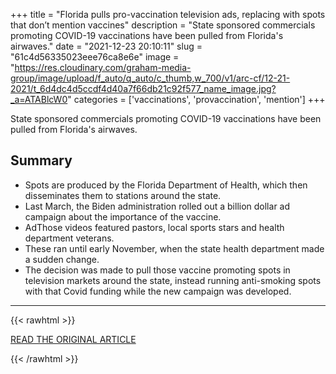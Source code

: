 +++
title = "Florida pulls pro-vaccination television ads, replacing with spots that don’t mention vaccines"
description = "State sponsored commercials promoting COVID-19 vaccinations have been pulled from Florida's airwaves."
date = "2021-12-23 20:10:11"
slug = "61c4d56335023eee76ca8e6e"
image = "https://res.cloudinary.com/graham-media-group/image/upload/f_auto/q_auto/c_thumb,w_700/v1/arc-cf/12-21-2021/t_6d4dc4d5ccdf4d40a7f66db21c92f577_name_image.jpg?_a=ATABlcW0"
categories = ['vaccinations', 'provaccination', 'mention']
+++

State sponsored commercials promoting COVID-19 vaccinations have been pulled from Florida's airwaves.

## Summary

- Spots are produced by the Florida Department of Health, which then disseminates them to stations around the state.
- Last March, the Biden administration rolled out a billion dollar ad campaign about the importance of the vaccine.
- AdThose videos featured pastors, local sports stars and health department veterans.
- These ran until early November, when the state health department made a sudden change.
- The decision was made to pull those vaccine promoting spots in television markets around the state, instead running anti-smoking spots with that Covid funding while the new campaign was developed.

---

{{< rawhtml >}}
  <p class="article-category">
    <a target="_blank" href="https://www.local10.com/news/local/2021/12/21/florida-pulls-pro-vaccination-television-ads-replacing-with-spots-that-dont-mention-vaccines/">READ THE ORIGINAL ARTICLE</a>
  </p>
{{< /rawhtml >}}

